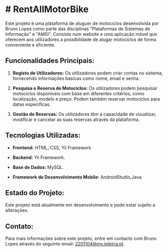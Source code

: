 # # RentAllMotorBike

Este projeto é uma plataforma de aluguer de motociclos desenvolvida por Bruno Lopes como parte das disciplinas "Plataformas de Sistemas de Informação" e "AMSI". Consiste num website e uma aplicação móvel que oferecem aos utilizadores a possibilidade de alugar motociclos de forma conveniente e eficiente.

## Funcionalidades Principais:

1. **Registo de Utilizadores:** Os utilizadores podem criar contas no sistema, fornecendo informações básicas como nome, email e senha.

2. **Pesquisa e Reserva de Motociclos:** Os utilizadores podem pesquisar motociclos disponíveis com base em diferentes critérios, como localização, modelo e preço. Podem também reservar motociclos para datas específicas.

3. **Gestão de Reservas:** Os utilizadores têm a capacidade de visualizar, modificar e cancelar as suas reservas através da plataforma.


## Tecnologias Utilizadas:

- **Frontend:** HTML, CSS, Yii Framework.
  
- **Backend:** Yii Framework.

- **Base de Dados:** MySQL.

- **Framework de Desenvolvimento Mobile:** AndroidStudio,Java.

## Estado do Projeto:

Este projeto está atualmente em desenvolvimento e pode estar sujeito a alterações.

## Contato:

Para mais informações sobre este projeto, entre em contacto com Bruno Lopes através do seguinte email: [2201104@my.ipleiria.pt](mailto:2201104@my.ipleiria.pt).
